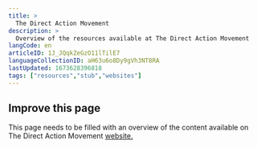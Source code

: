 ```yaml
---
title: >
  The Direct Action Movement
description: >
  Overview of the resources available at The Direct Action Movement
langCode: en
articleID: 1J_JQqkZeGzO11lTilE7
languageCollectionID: aH63u6o8Dy9gVh3NT8RA
lastUpdated: 1673628396818
tags: ["resources","stub","websites"]
---
```


## **Improve this page**

This page needs to be filled with an overview of the content available on The Direct Action Movement [website.](https://www.thedirectactionmovement.com/activate)